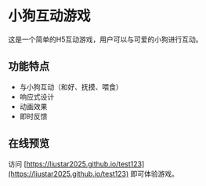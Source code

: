 # 小狗互动游戏

这是一个简单的H5互动游戏，用户可以与可爱的小狗进行互动。

## 功能特点

- 与小狗互动（和好、抚摸、喂食）
- 响应式设计
- 动画效果
- 即时反馈

## 在线预览

访问 [https://liustar2025.github.io/test123](https://liustar2025.github.io/test123) 即可体验游戏。
